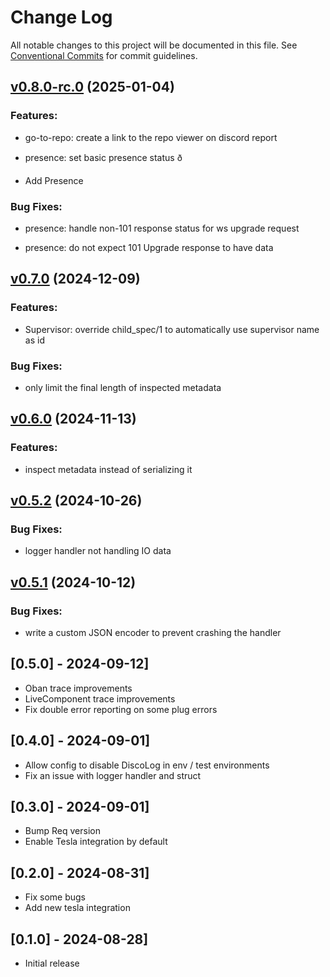 # Change Log

All notable changes to this project will be documented in this file.
See [Conventional Commits](Https://conventionalcommits.org) for commit guidelines.

<!-- changelog -->

## [v0.8.0-rc.0](https://github.com/mrdotb/disco-log/compare/v0.7.0...v0.8.0-rc.0) (2025-01-04)




### Features:

* go-to-repo: create a link to the repo viewer on discord report

* presence: set basic presence status ð

* Add Presence

### Bug Fixes:

* presence: handle non-101 response status for ws upgrade request

* presence: do not expect 101 Upgrade response to have data

## [v0.7.0](https://github.com/mrdotb/disco-log/compare/v0.6.0...v0.7.0) (2024-12-09)




### Features:

* Supervisor: override child_spec/1 to automatically use supervisor name as id

### Bug Fixes:

* only limit the final length of inspected metadata

## [v0.6.0](https://github.com/mrdotb/disco-log/compare/v0.5.2...v0.6.0) (2024-11-13)




### Features:

* inspect metadata instead of serializing it

## [v0.5.2](https://github.com/mrdotb/disco-log/compare/v0.5.1...v0.5.2) (2024-10-26)




### Bug Fixes:

* logger handler not handling IO data

## [v0.5.1](https://github.com/mrdotb/disco-log/compare/v0.5.1...v0.5.1) (2024-10-12)




### Bug Fixes:

* write a custom JSON encoder to prevent crashing the handler

## [0.5.0] - 2024-09-12]
- Oban trace improvements
- LiveComponent trace improvements
- Fix double error reporting on some plug errors

## [0.4.0] - 2024-09-01]
- Allow config to disable DiscoLog in env / test environments
- Fix an issue with logger handler and struct

## [0.3.0] - 2024-09-01]
- Bump Req version
- Enable Tesla integration by default

## [0.2.0] - 2024-08-31]
- Fix some bugs
- Add new tesla integration

## [0.1.0] - 2024-08-28]
- Initial release
